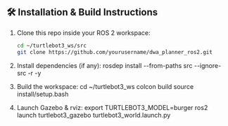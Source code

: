 ## 🛠️ Installation & Build Instructions

1. Clone this repo inside your ROS 2 workspace:
   ```bash
   cd ~/turtlebot3_ws/src
   git clone https://github.com/yourusername/dwa_planner_ros2.git
   
2. Install dependencies (if any):
   rosdep install --from-paths src --ignore-src -r -y
   
4. Build the workspace:
   cd ~/turtlebot3_ws
   colcon build
   source install/setup.bash
   
5. Launch Gazebo & rviz:
   export TURTLEBOT3_MODEL=burger
   ros2 launch turtlebot3_gazebo turtlebot3_world.launch.py
   

   

 
